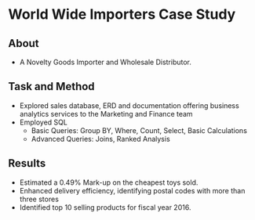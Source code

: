 # World Wide Importers Case Study
## About
- A Novelty Goods Importer and Wholesale Distributor.

## Task and Method
- Explored sales database, ERD and documentation offering business analytics services to the Marketing and Finance team
- Employed SQL
  - Basic Queries: Group BY, Where, Count, Select, Basic Calculations
  - Advanced Queries: Joins, Ranked Analysis

## Results
- Estimated a 0.49% Mark-up on the cheapest toys sold.
- Enhanced delivery efficiency, identifying postal codes with more than three stores
- Identified top 10 selling products for fiscal year 2016.

